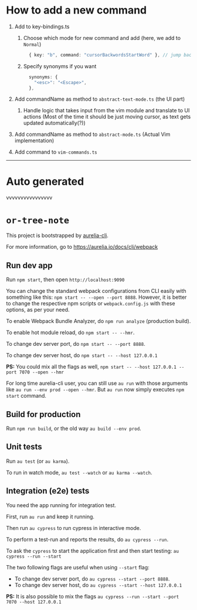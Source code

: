 # How to add a new command

1. Add to key-bindings.ts
   1. Choose which mode for new command and add (here, we add to `Normal`)

      ```ts
        { key: "b", command: "cursorBackwordsStartWord" }, // jump backwards to the start of a word
      ```

   2. Specify synonyms if you want

      ```ts
        synonyms: {
          "<esc>": "<Escape>",
        },
      ```

2. Add commandName as method to `abstract-text-mode.ts` (the UI part)
   1. Handle logic that takes input from the vim module and translate to UI actions
      (Most of the time it should be just moving cursor, as text gets updated automatically(?))

3. Add commandName as method to `abstract-mode.ts` (Actual Vim implementation)

4. Add command to `vim-commands.ts`


---

# Auto generated

vvvvvvvvvvvvvvvv

# `or-tree-note`

This project is bootstrapped by [aurelia-cli](https://github.com/aurelia/cli).

For more information, go to https://aurelia.io/docs/cli/webpack

## Run dev app

Run `npm start`, then open `http://localhost:9090`

You can change the standard webpack configurations from CLI easily with something like this: `npm start -- --open --port 8888`. However, it is better to change the respective npm scripts or `webpack.config.js` with these options, as per your need.

To enable Webpack Bundle Analyzer, do `npm run analyze` (production build).

To enable hot module reload, do `npm start -- --hmr`.

To change dev server port, do `npm start -- --port 8888`.

To change dev server host, do `npm start -- --host 127.0.0.1`

**PS:** You could mix all the flags as well, `npm start -- --host 127.0.0.1 --port 7070 --open --hmr`

For long time aurelia-cli user, you can still use `au run` with those arguments like `au run --env prod --open --hmr`. But `au run` now simply executes `npm start` command.

## Build for production

Run `npm run build`, or the old way `au build --env prod`.

## Unit tests

Run `au test` (or `au karma`).

To run in watch mode, `au test --watch` or `au karma --watch`.

## Integration (e2e) tests

You need the app running for integration test.

First, run `au run` and keep it running.

Then run `au cypress` to run cypress in interactive mode.

To perform a test-run and reports the results, do `au cypress --run`.

To ask the `cypress` to start the application first and then start testing: `au cypress --run --start`

The two following flags are useful when using `--start` flag:
 * To change dev server port, do `au cypress --start --port 8888`.
 * To change dev server host, do `au cypress --start --host 127.0.0.1`


**PS:** It is also possible to mix the flags `au cypress --run --start --port 7070 --host 127.0.0.1`
